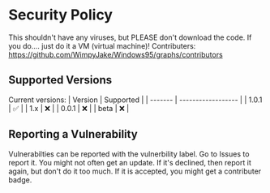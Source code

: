 # Security Policy
This shouldn't have any viruses, but PLEASE don't download the code. If you do.... just do it a VM (virtual machine)!
Contributers: https://github.com/WimpyJake/Windows95/graphs/contributors
## Supported Versions

Current versions:
| Version | Supported          |
| ------- | ------------------ |
| 1.0.1   | :white_check_mark: |
| 1.x     | :x:                |
| 0.0.1   | :x:                |
| beta    | :x:                |

## Reporting a Vulnerability
Vulnerabilties can be reported with the vulnerbility label.
Go to Issues to report it. You might not often get an update. 
If it's declined, then report it again, but don't do it too much.
If it is accepted, you might get a contributer badge.
